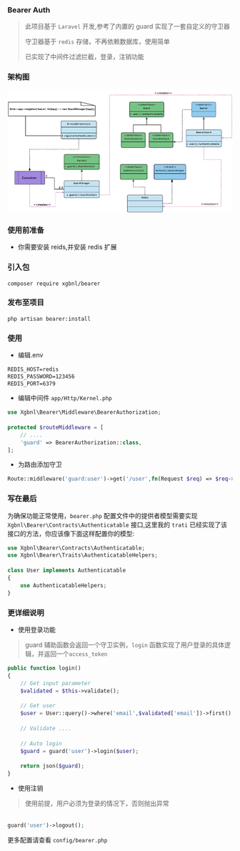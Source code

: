### Bearer Auth

> 此项目基于 `Laravel` 开发,参考了内置的 guard 实现了一套自定义的守卫器
>
> 守卫器基于 `redis` 存储，不再依赖数据库，使用简单
>
> 已实现了中间件过滤拦截，登录，注销功能

### 架构图

![image](yuque.jpg)

### 使用前准备
- 你需要安装 reids,并安装 redis 扩展

### 引入包

```shell
composer require xgbnl/bearer
```

### 发布至项目

```shell
php artisan bearer:install
```

### 使用

- 编辑.env
```dotenv
REDIS_HOST=redis
REDIS_PASSWORD=123456
REDIS_PORT=6379
```

- 编辑中间件 `app/Http/Kernel.php`

```php
use Xgbnl\Bearer\Middleware\BearerAuthorization;

protected $routeMiddleware = [
    // ....
    'guard' => BearerAuthorization::class,
];

 ```

- 为路由添加守卫

```php 
Route::middleware('guard:user')->get('/user',fn(Request $req) => $req->user());
```

### 写在最后

为确保功能正常使用，`bearer.php` 配置文件中的提供者模型需要实现 `Xgbnl\Bearer\Contracts\Authenticatable` 接口,这里我的 `trati` 已经实现了该接口的方法，你应该像下面这样配置你的模型:

```php
use Xgbnl\Bearer\Contracts\Authenticatable;
use Xgbnl\Bearer\Traits\AuthenticatableHelpers;

class User implements Authenticatable
{
    use AuthenticatableHelpers;
}
```

### 更详细说明

- 使用登录功能
> guard 辅助函数会返回一个守卫实例，`login` 函数实现了用户登录的具体逻辑，并返回一个`access_token`

```php
public function login()
{
    // Get input parameter
    $validated = $this->validate();

    // Get user
    $user = User::query()->where('email',$validated['email'])->first();

    // Validate ....

    // Auto login
    $guard = guard('user')->login($user);

    return json($guard);
}

```

- 使用注销
> 使用前提，用户必须为登录的情况下，否则抛出异常
```php

guard('user')->logout();

```

更多配置请查看 `config/bearer.php`